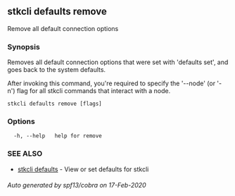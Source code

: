 ## stkcli defaults remove

Remove all default connection options

### Synopsis

Removes all default connection options that were set with 'defaults set', and goes back to the system defaults.

After invoking this command, you're required to specify the '--node' (or '-n') flag for all stkcli commands that interact with a node.


```
stkcli defaults remove [flags]
```

### Options

```
  -h, --help   help for remove
```

### SEE ALSO

* [stkcli defaults](stkcli_defaults.md)	 - View or set defaults for stkcli

###### Auto generated by spf13/cobra on 17-Feb-2020
